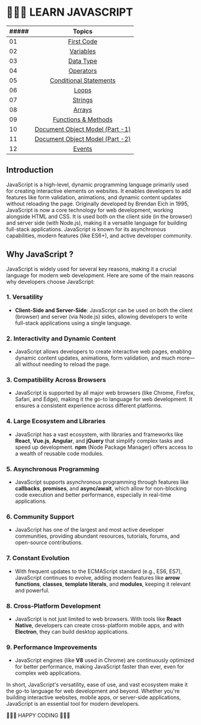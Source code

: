 <p> <h1>👨🏻‍💻 LEARN JAVASCRIPT </h1> </p>

|##### | Topics                                                    |
|------|:---------------------------------------------------------:|
| 01  |  [First Code](./01.first_code.js)|
| 02  |  [Variables](./02.variables.js)|
| 03  |  [Data Type](./03.data_type.js)|
| 04  |  [Operators](./04.operators.js)|
| 05  |  [Conditional Statements](./05.conditional_statements.js)|
| 06  |  [Loops](./06.loops.js)|
| 07  |  [Strings](./07.strings.js)|
| 08  |  [Arrays](./08.arrays.js)|
| 09  |  [Functions & Methods](./09.functions&methods.js)|
| 10  |  [Document Object Model (Part -1)](./10.DOM(1).js)|
| 11  |  [Document Object Model (Part -2)](./11.Dom(2).js)|
| 12  |  [Events](./12.events.js)|


## Introduction

JavaScript is a high-level, dynamic programming language primarily used for creating interactive elements on websites. It enables developers to add features like form validation, animations, and dynamic content updates without reloading the page. Originally developed by Brendan Eich in 1995, JavaScript is now a core technology for web development, working alongside HTML and CSS. It is used both on the client side (in the browser) and server side (with Node.js), making it a versatile language for building full-stack applications. JavaScript is known for its asynchronous capabilities, modern features (like ES6+), and active developer community.

## Why JavaScript ?

JavaScript is widely used for several key reasons, making it a crucial language for modern web development. Here are some of the main reasons why developers choose JavaScript:

### 1. **Versatility**  
   - **Client-Side and Server-Side**: JavaScript can be used on both the client (browser) and server (via Node.js) sides, allowing developers to write full-stack applications using a single language.
   
### 2. **Interactivity and Dynamic Content**  
   - JavaScript allows developers to create interactive web pages, enabling dynamic content updates, animations, form validation, and much more—all without needing to reload the page.
   
### 3. **Compatibility Across Browsers**  
   - JavaScript is supported by all major web browsers (like Chrome, Firefox, Safari, and Edge), making it the go-to language for web development. It ensures a consistent experience across different platforms.

### 4. **Large Ecosystem and Libraries**  
   - JavaScript has a vast ecosystem, with libraries and frameworks like **React**, **Vue.js**, **Angular**, and **jQuery** that simplify complex tasks and speed up development. **npm** (Node Package Manager) offers access to a wealth of reusable code modules.

### 5. **Asynchronous Programming**  
   - JavaScript supports asynchronous programming through features like **callbacks**, **promises**, and **async/await**, which allow for non-blocking code execution and better performance, especially in real-time applications.

### 6. **Community Support**  
   - JavaScript has one of the largest and most active developer communities, providing abundant resources, tutorials, forums, and open-source contributions.

### 7. **Constant Evolution**  
   - With frequent updates to the ECMAScript standard (e.g., ES6, ES7), JavaScript continues to evolve, adding modern features like **arrow functions**, **classes**, **template literals**, and **modules**, keeping it relevant and powerful.

### 8. **Cross-Platform Development**  
   - JavaScript is not just limited to web browsers. With tools like **React Native**, developers can create cross-platform mobile apps, and with **Electron**, they can build desktop applications.

### 9. **Performance Improvements**  
   - JavaScript engines (like **V8** used in Chrome) are continuously optimized for better performance, making JavaScript faster than ever, even for complex web applications.

In short, JavaScript's versatility, ease of use, and vast ecosystem make it the go-to language for web development and beyond. Whether you're building interactive websites, mobile apps, or server-side applications, JavaScript is an essential tool for modern developers.


🧡🧡🧡 HAPPY CODING 🧡🧡🧡
